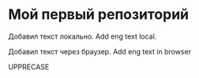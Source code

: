 ﻿# Мой первый репозиторий 

Добавил текст локально.
Add eng text local.

Добавил текст через браузер. Add eng text in browser

UPPRECASE
